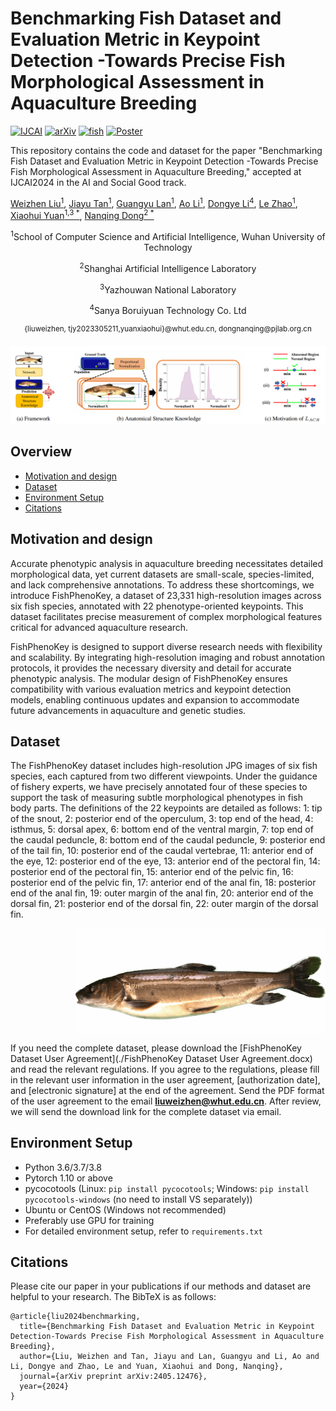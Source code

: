 # Benchmarking Fish Dataset and Evaluation Metric in Keypoint Detection -Towards Precise Fish Morphological Assessment in Aquaculture Breeding
 [![IJCAI](https://img.shields.io/badge/IJCAI-paper-brightgreen)](https://arxiv.org/abs/2405.12476)
 [![arXiv](https://img.shields.io/badge/arXiv-paper-purple?link=https%3A%2F%2Farxiv.org%2Fabs%2F2405.12476)](https://arxiv.org/abs/2405.12476)
 [![fish](https://img.shields.io/badge/fish-Image-yellow?link=https%3A%2F%2Farxiv.org%2Fabs%2F2405.12476)](#Dataset)
 [![Poster](https://img.shields.io/badge/Poster-Presentation-cyan)]()

This repository contains the code and dataset for the paper "Benchmarking Fish Dataset and Evaluation Metric in Keypoint Detection -Towards Precise Fish Morphological Assessment in Aquaculture Breeding," accepted at IJCAI2024 in the AI and Social Good track.

[Weizhen Liu<sup>1</sup>](https://www.researchgate.net/profile/Weizhen-Liu), [Jiayu Tan<sup>1</sup>](https://arxiv.org/search/cs?searchtype=author&query=Tan,+J), [Guangyu Lan<sup>1</sup>](https://arxiv.org/search/cs?searchtype=author&query=Lan,+G), [Ao Li<sup>1</sup>](https://arxiv.org/search/cs?searchtype=author&query=Li,+A), [Dongye Li<sup>4</sup>](https://arxiv.org/search/cs?searchtype=author&query=Li,+D), [Le Zhao<sup>1</sup>](https://arxiv.org/search/cs?searchtype=author&query=Zhao,+L), [Xiaohui Yuan<sup>1,3 *</sup>](https://arxiv.org/search/cs?searchtype=author&query=Yuan,+X), [Nanqing Dong<sup>2 *</sup>](https://eveningdong.github.io/)

<p align="center"><sup>1</sup>School of Computer Science and Artificial Intelligence, Wuhan University of Technology</p>
<p align="center"><sup>2</sup>Shanghai Artificial Intelligence Laboratory</p>
<p align="center"><sup>3</sup>Yazhouwan National Laboratory</p>
<p align="center"><sup>4</sup>Sanya Boruiyuan Technology Co. Ltd</p>
<p align="center"><sup>{liuweizhen, tjy2023305211,yuanxiaohui}@whut.edu.cn, dongnanqing@pjlab.org.cn</sup></p>

<div style="text-align:center">
<img src="assets/figure.png" width="800" alt="" class="img-responsive">
</div>



## Overview

- [Motivation and design](#motivation-and-design)
- [Dataset](#dataset)
- [Environment Setup](#environment-setup)
- [Citations](#citations)




##  Motivation and design

Accurate phenotypic analysis in aquaculture breeding necessitates detailed morphological data, yet current datasets are small-scale, species-limited, and lack comprehensive annotations. To address these shortcomings, we introduce FishPhenoKey, a dataset of 23,331 high-resolution images across six fish species, annotated with 22 phenotype-oriented keypoints. This dataset facilitates precise measurement of complex morphological features critical for advanced aquaculture research.

FishPhenoKey is designed to support diverse research needs with flexibility and scalability. By integrating high-resolution imaging and robust annotation protocols, it provides the necessary diversity and detail for accurate phenotypic analysis. The modular design of FishPhenoKey ensures compatibility with various evaluation metrics and keypoint detection models, enabling continuous updates and expansion to accommodate future advancements in aquaculture and genetic studies.

## Dataset

The FishPhenoKey dataset includes high-resolution JPG images of six fish species, each captured from two different viewpoints. Under the guidance of fishery experts, we have precisely annotated four of these species to support the task of measuring subtle morphological phenotypes in fish body parts. The definitions of the 22 keypoints are detailed as follows: 1: tip of the snout, 2: posterior end of the operculum, 3: top end of the head, 4: isthmus, 5: dorsal apex, 6: bottom end of the ventral margin, 7: top end of the caudal peduncle, 8: bottom end of the caudal peduncle, 9: posterior end of the tail fin, 10: posterior end of the caudal vertebrae, 11: anterior end of the eye, 12: posterior end of the eye, 13: anterior end of the pectoral fin, 14: posterior end of the pectoral fin, 15: anterior end of the pelvic fin, 16: posterior end of the pelvic fin, 17: anterior end of the anal fin, 18: posterior end of the anal fin, 19: outer margin of the anal fin, 20: anterior end of the dorsal fin, 21: posterior end of the dorsal fin, 22: outer margin of the dorsal fin.

<div style="display: flex; justify-content: center;">
  <img src="assets/fish.png" width="400" alt="" style="margin-right: 10px;">
  <img src="assets/fish.gif" width="400" alt="">
</div>

If you need the complete dataset, please download the [FishPhenoKey Dataset User Agreement](./FishPhenoKey Dataset User Agreement.docx) and read the relevant regulations. If you agree to the regulations, please fill in the relevant user information in the user agreement, [authorization date], and [electronic signature] at the end of the agreement. Send the PDF format of the user agreement to the email **[liuweizhen@whut.edu.cn](mailto:liuweizhen@whut.edu.cn)**. After review, we will send the download link for the complete dataset via email.



## Environment Setup

* Python 3.6/3.7/3.8
* Pytorch 1.10 or above
* pycocotools (Linux: `pip install pycocotools`; Windows: `pip install pycocotools-windows` (no need to install VS separately))
* Ubuntu or CentOS (Windows not recommended)
* Preferably use GPU for training
* For detailed environment setup, refer to `requirements.txt`

## Citations
Please cite our paper in your publications if our methods and dataset are helpful to your research. The BibTeX is as follows:

~~~
@article{liu2024benchmarking,
  title={Benchmarking Fish Dataset and Evaluation Metric in Keypoint Detection-Towards Precise Fish Morphological Assessment in Aquaculture Breeding},
  author={Liu, Weizhen and Tan, Jiayu and Lan, Guangyu and Li, Ao and Li, Dongye and Zhao, Le and Yuan, Xiaohui and Dong, Nanqing},
  journal={arXiv preprint arXiv:2405.12476},
  year={2024}
}
~~~

